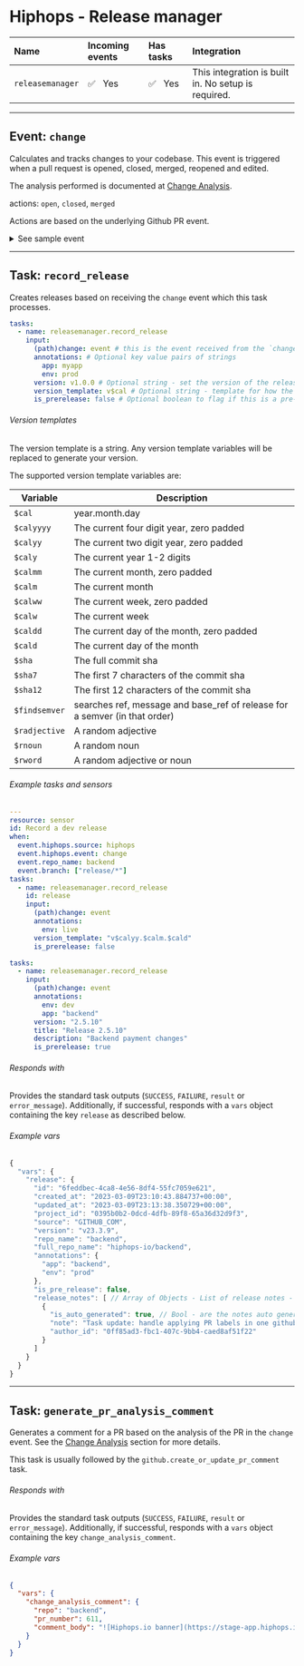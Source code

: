 # Hiphops - Release manager

|Name|Incoming events|Has tasks|Integration|
|:-------|:-------|:-------|:-------|
|`releasemanager`|:white_check_mark:&nbsp;&nbsp;&nbsp;Yes|:white_check_mark:&nbsp;&nbsp;&nbsp;Yes|This integration is built in. No setup is required.|

---

## Event: `change`

Calculates and tracks changes to your codebase. This event is triggered when a pull request is opened, closed, merged, reopened and edited.

The analysis performed is documented at [Change Analysis](./concepts.md#change-analysis).

actions: `open`, `closed`, `merged`

Actions are based on the underlying Github PR event.

<details>
<summary>See sample event</summary>

[Change analysis sample](../_sample_events/releasemanager_change.json ':include')

</details>

---

## Task: `record_release`

Creates releases based on receiving the `change` event which this task processes.

```yaml
tasks:
  - name: releasemanager.record_release
    input:
      (path)change: event # this is the event received from the `change` event
      annotations: # Optional key value pairs of strings
        app: myapp
        env: prod
      version: v1.0.0 # Optional string - set the version of the release. This or version_template must be set
      version_template: v$cal # Optional string - template for how the version should be generated. This or version must be set
      is_prerelease: false # Optional boolean to flag if this is a pre-release or not. Defaults to false
```

###### Version templates

The version template is a string. Any version template variables will be replaced to generate your version.

The supported version template variables are:

| Variable | Description |
| --- | --- |
| `$cal` | year.month.day |
| `$calyyyy` | The current four digit year, zero padded |
| `$calyy` | The current two digit year, zero padded |
| `$caly` | The current year 1-2 digits |
| `$calmm` | The current month, zero padded |
| `$calm` | The current month |
| `$calww` | The current week, zero padded |
| `$calw` | The current week |
| `$caldd` | The current day of the month, zero padded |
| `$cald` | The current day of the month |
| `$sha` | The full commit sha |
| `$sha7` | The first 7 characters of the commit sha |
| `$sha12` | The first 12 characters of the commit sha |
| `$findsemver` | searches ref, message and base_ref of release for a semver (in that order) |
| `$radjective` | A random adjective |
| `$rnoun` | A random noun |
| `$rword` | A random adjective or noun |


###### Example tasks and sensors

```yaml
---
resource: sensor
id: Record a dev release
when:
  event.hiphops.source: hiphops
  event.hiphops.event: change
  event.repo_name: backend
  event.branch: ["release/*"]
tasks:
  - name: releasemanager.record_release
    id: release
    input:
      (path)change: event
      annotations:
        env: live
      version_template: "v$calyy.$calm.$cald"
      is_prerelease: false
```

```yaml
tasks:
  - name: releasemanager.record_release
    input:
      (path)change: event
      annotations:
        env: dev
        app: "backend"
      version: "2.5.10"
      title: "Release 2.5.10"
      description: "Backend payment changes"
      is_prerelease: true
```

###### Responds with

Provides the standard task outputs (`SUCCESS`, `FAILURE`, `result` or `error_message`).
Additionally, if successful, responds with a `vars` object containing the key `release` as described below.

###### Example vars

```js
{
  "vars": {
    "release": {
      "id": "6feddbec-4ca8-4e56-8df4-55fc7059e621",
      "created_at": "2023-03-09T23:10:43.884737+00:00",
      "updated_at": "2023-03-09T23:13:38.350729+00:00",
      "project_id": "0395b0b2-0dcd-4dfb-89f8-65a36d32d9f3",
      "source": "GITHUB_COM",
      "version": "v23.3.9",
      "repo_name": "backend",
      "full_repo_name": "hiphops-io/backend",
      "annotations": {
        "app": "backend",
        "env": "prod"
      },
      "is_pre_release": false,
      "release_notes": [ // Array of Objects - List of release notes - can be null
        {
          "is_auto_generated": true, // Bool - are the notes auto generated?
          "note": "Task update: handle applying PR labels in one github task (#610)",
          "author_id": "0ff85ad3-fbc1-407c-9bb4-caed8af51f22"
        }
      ]
    }
  }
}
```

---

## Task: `generate_pr_analysis_comment`

Generates a comment for a PR based on the analysis of the PR in the `change` event. See the [Change Analysis](./concepts.md#change-analysis) section for more details.

This task is usually followed by the `github.create_or_update_pr_comment` task.

###### Responds with

Provides the standard task outputs (`SUCCESS`, `FAILURE`, `result` or `error_message`).
Additionally, if successful, responds with a `vars` object containing the key `change_analysis_comment`.

###### Example vars

```json
{
  "vars": {
    "change_analysis_comment": {
      "repo": "backend",
      "pr_number": 611,
      "comment_body": "![Hiphops.io banner](https://stage-app.hiphops.io/external-assets/pr-comment-banner.svg)\n## Rundown\n\n**This looks like a `small` `maintenance` change. This change's health is rated as `very-high`.** Given this health score, it may need fewer reviewers.\n\n<!-- Show health descriptions as bullet points -->\n- This is a small change with 246 addition(s), 108 deletion(s), and 7 file(s) impacted\n- The author appears to have focused on one change for the duration of the work\n- The work on this change took over a month to complete and is the work of a single author\n\n\n\n\n## Scores\n\n\n\n| Overall `86%` | Size `63%` | Focus `90%` | Ease `97%` |\n| :---: | :---: | :---: | :---: |\n| ![9 out of 10 score](https://stage-app.hiphops.io/external-assets/health-score-9.svg)  | ![6 out of 10 score](https://stage-app.hiphops.io/external-assets/health-score-6.svg) | ![9 out of 10 score](https://stage-app.hiphops.io/external-assets/health-score-9.svg) | ![10 out of 10 score](https://stage-app.hiphops.io/external-assets/health-score-10.svg) |\n\n> To understand what each section of this analysis means and how Hiphops arrives at its conclusions, read [about change analysis](https://docs.hiphops.io/#/README?id=change-analysis-overview)."
    }
  }
}
```
